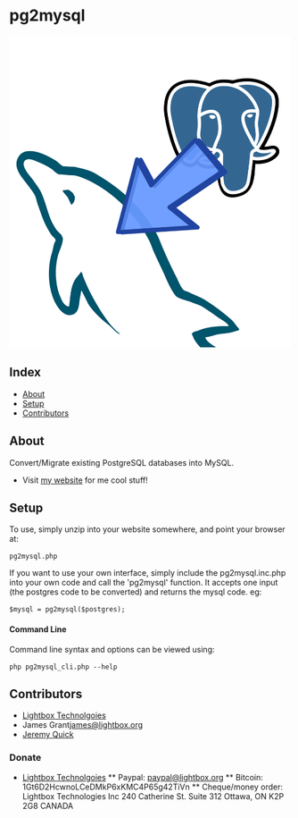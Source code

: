 # pg2mysql
  
![](logo.png)

## Index ##

* [About](#about)
* [Setup](#setup)
* [Contributors](#contributors)

## About

Convert/Migrate existing PostgreSQL databases into MySQL.

* Visit [my website](https://jrquick.com) for me cool stuff!

## Setup

To use, simply unzip into your website somewhere, and point your browser at:

	pg2mysql.php

If you want to use your own interface, simply include the pg2mysql.inc.php into 
your own code and call the 'pg2mysql' function.  It accepts one input (the 
postgres code to be converted) and returns the mysql code. eg:

    $mysql = pg2mysql($postgres);


#### Command Line

Command line syntax and options can be viewed using:

    php pg2mysql_cli.php --help


## Contributors

* [Lightbox Technolgoies](http://www.lightbox.org)
* James Grant<james@lightbox.org>
* [Jeremy Quick](https://github.com/jrquick17)

### Donate
* [Lightbox Technolgoies](http://www.lightbox.org)
** Paypal: paypal@lightbox.org
** Bitcoin: 1Gt6D2HcwnoLCeDMkP6xKMC4P65g42TiVn
** Cheque/money order:
    Lightbox Technologies Inc
    240 Catherine St. Suite 312
    Ottawa, ON
    K2P 2G8  CANADA
